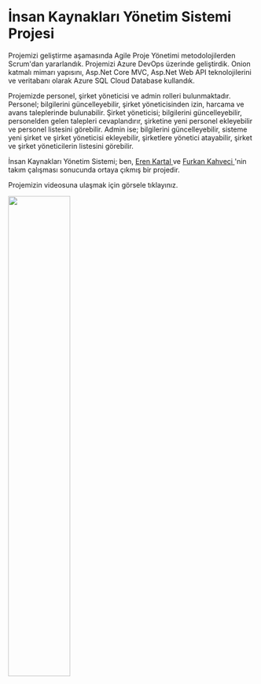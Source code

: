 # İnsan Kaynakları Yönetim Sistemi Projesi

Projemizi geliştirme aşamasında Agile Proje Yönetimi metodolojilerden Scrum'dan yararlandık. Projemizi Azure DevOps üzerinde geliştirdik. Onion katmalı mimarı yapısını, Asp.Net Core MVC, Asp.Net Web API teknolojilerini ve veritabanı olarak Azure SQL Cloud Database kullandık.

Projemizde personel, şirket yöneticisi ve admin rolleri bulunmaktadır. Personel; bilgilerini güncelleyebilir, şirket yöneticisinden izin, harcama ve avans taleplerinde bulunabilir. Şirket yöneticisi; bilgilerini güncelleyebilir, personelden gelen talepleri cevaplandırır, şirketine yeni personel ekleyebilir ve personel listesini görebilir. Admin ise; bilgilerini güncelleyebilir, sisteme yeni şirket ve şirket yöneticisi ekleyebilir, şirketlere yönetici atayabilir, şirket ve şirket yöneticilerin listesini görebilir.

İnsan Kaynakları Yönetim Sistemi; ben, <a href="https://github.com/KartalEren"> Eren Kartal <a/> ve <a href="https://github.com/KahveciFurkan"> Furkan Kahveci <a/>'nin takım çalışması sonucunda ortaya çıkmış bir projedir.

Projemizin videosuna ulaşmak için görsele tıklayınız.

[<img src="https://i.hizliresim.com/l1jok7p.jpg" width="50%">](https://www.linkedin.com/feed/update/urn:li:activity:7132666325067255809/)

